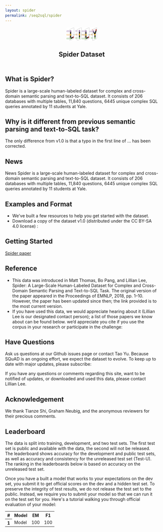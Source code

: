 ```yaml
---
layout: spider
permalink: /seq2sql/spider
---
```


<center><a href="https://yale-lily.github.io/"><img src="/lily-logo.png" alt="test image" width="20%" height="20%"></a></center>
  <header class="post-header">
    <h2 class="post-title">Spider Dataset</h2>
  </header> 

<div class="container">
        <div class="row">
            <div class="col-md-5">
                <div class="infoCard">
                    <div class="infoBody">
                        <div class="infoHeadline">
                            <h2>What is Spider?</h2>
                        </div>
                        <p align="left">
                        <div class="left">Spider is a large-scale human-labeled dataset for complex and cross-domain
                            semantic parsing and text-to-SQL dataset. It consists of 206 databases with multiple tables,
                            11,840 questions, 6445 unique complex SQL queries annotated by 11 students at Yale.
                        </div>
                        </p>
                        <div class="infoHeadline">
                            <h2>Why is it different from previous semantic parsing and text-to-SQL task?</h2>
                        </div>
                        <p align="left">
                        <div class="left">The only difference from v1.0 is that a typo in the first line of … has been
                            corrected.
                        </div>
                        </p>
                        <div class="infoHeadline">
                            <h2>News</h2>
                        </div>
                        <p align="left">
                        <div class="left">
                            <span class="label label-default">News</span>
                            Spider is a large-scale human-labeled dataset for complex and cross-domain semantic parsing
                            and text-to-SQL dataset. It consists of 206 databases with multiple tables, 11,840
                            questions, 6445 unique complex SQL queries annotated by 11 students at Yale.
                        </div>
                        </p>
                        <div class="infoHeadline">
                            <h2>Examples and Format</h2>
                        </div>
                        <ul>
                            <li>We've built a few resources to help you get started with the dataset.</li>
                            <li>Download a copy of the dataset v1.0 (distributed under the CC BY-SA 4.0 license) :</li>
                        </ul>
                        <div class="infoHeadline">
                            <h2>Getting Started</h2>
                        </div>
                        <a class="btn actionBtn" href="http://arxiv.org/abs/1806.03822">Spider paper</a>
                        <div class="infoHeadline">
                            <h2>Reference</h2>
                        </div>
                        <ul>
                            <li>This data was introduced in Matt Thomas, Bo Pang, and Lillian Lee, Spider: A Large-Scale
                                Human-Labeled Dataset for Complex and Cross-Domain Semantic Parsing and Text-to-SQL
                                Task. The original version of the paper appeared in the Proceedings of EMNLP, 2018, pp.
                                1–10. However, the paper has been updated since then; the link provided is to the most
                                current version.
                            </li>
                            <li>If you have used this data, we would appreciate hearing about it (Lillian Lee is our
                                designated contact person); a list of those papers we know about can be found below.
                                we’d appreciate you cite if you use the corpus in your research or participate in the
                                challenge:
                            </li>
                        </ul>
                        <div class="infoHeadline">
                            <h2>Have Questions</h2>
                        </div>
                        <p align="left">
                        <div class="left">Ask us questions at our Github issues page or contact Tao Yu. Because SQuAD is
                            an ongoing effort, we expect the dataset to evolve. To keep up to date with major updates,
                            please subscribe:
                        </div>
                        </p>
                        <p align="left">
                        <div class="left">If you have any questions or comments regarding this site, want to be notified
                            of updates, or downloaded and used this data, please contact Lillian Lee.
                        </div>
                        </p>
                        <div class="infoHeadline">
                            <h2>Acknowledgement</h2>
                        </div>
                        <p align="left">
                        <div class="left">We thank Tianze Shi, Graham Neubig, and the anonymous reviewers for their
                            precious comments.
                        </div>
                        </p>
                    </div>
                </div>
            </div>
            <div class="col-md-7">
                <div class="infoCard">
                    <div class="infoBody">
                        <div class="infoHeadline">
                            <h2>Leaderboard</h2>
                        </div>
                        <p align="left">
                        <div class="left"> The data is split into training, development, and two test sets. The first
                            test set is public and available with the data, the second will not be released. The
                            leaderboard shows accuracy for the development and public test sets, as well as accuracy and
                            consistency for the unreleased test set (Test-U). The ranking in the leaderboards below is
                            based on accuracy on the unreleased test set.
                        </div>
                        </p>
                        <p align="left">
                        <div class="left">Once you have a built a model that works to your expectations on the dev set,
                            you submit it to get official scores on the dev and a hidden test set. To preserve the
                            integrity of test results, we do not release the test set to the public. Instead, we require
                            you to submit your model so that we can run it on the test set for you. Here's a tutorial
                            walking you through official evaluation of your model:
                        </div>
                        </p>
                        <table class="table">
                            <tbody>
                            <tr>
                                <th>#</th>
                                <th>Model</th>
                                <th>EM</th>
                                <th>F1</th>
                            </tr>
                            <tr>
                                <th scope="row">1</th>
                                <td>Model</td>
                                <td>100</td>
                                <td>100</td>
                            </tr>
                            </tbody>
                        </table>
                    </div>
                </div>
            </div>
        </div>
    </div>